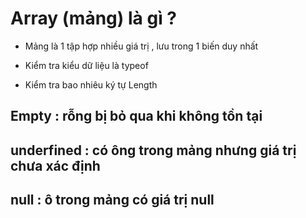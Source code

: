 # Array (mảng) là gì ?

- Mảng là 1 tập hợp nhiều giá trị , lưu trong 1 biến duy nhất

- Kiểm tra kiểu dữ liệu là typeof

- Kiểm tra bao nhiêu ký tự Length

## Empty : rỗng bị bỏ qua khi không tồn tại

## underfined : có ông trong mảng nhưng giá trị chưa xác định

## null : ô trong mảng có giá trị null

